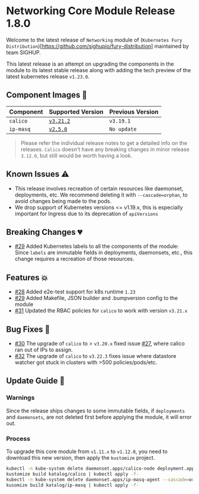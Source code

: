# Networking Core Module Release 1.8.0

Welcome to the latest release of `Networking` module of (`Kubernetes Fury
Distribution`)[https://github.com/sighupio/fury-distribution] maintained by team
SIGHUP.

This latest release is an attempt on upgrading the components in the module to
its latest stable release along with adding the tech preview of the latest
kubernetes release `v1.23.0`.

## Component Images 🚢

| Component | Supported Version                                                                | Previous Version |
|-----------|----------------------------------------------------------------------------------|------------------|
| `calico`  | [`v3.21.2`](https://projectcalico.docs.tigera.io/archive/v3.21/release-notes/)   | `v3.19.1`        |
| `ip-masq` | [`v2.5.0`](https://github.com/kubernetes-sigs/ip-masq-agent/releases/tag/v2.5.0) | `No update`      |

> Please refer the individual release notes to get a detailed info on the
> releases. `Calico` doesn't have any breaking changes in minor release `3.12.0`, but still would be worth having a look.

## Known Issues ⚠️

- This release involves recreation of certain resources like daemonset, deployments, etc. We recommend deleting it with `--cascade=orphan`, to avoid changes being made to the pods.
- We drop support of Kubernetes versions <= v1.19.x, this is especially
  important for Ingress due to its deprecation of `apiVersions`

## Breaking Changes 💔

- [#29](https://github.com/sighupio/fury-kubernetes-ingress/pull/29) Added Kubernetes labels to all the components of the module: Since `labels` are immutable fields in deployments, daemonsets, etc., this change requires a recreation of those resources.

## Features 💥

- [#28](https://github.com/sighupio/fury-kubernetes-ingress/pull/28) Added e2e-test support for k8s runtime `1.23`
- [#29](https://github.com/sighupio/fury-kubernetes-ingress/pull/29) Added Makefile, JSON builder and .bumpversion config to the module
- [#31](https://github.com/sighupio/fury-kubernetes-ingress/pull/31) Updated the RBAC policies for `calico` to work with version `v3.21.x`

## Bug Fixes 🐞

- [#30](https://github.com/sighupio/fury-kubernetes-networking/pull/30) The upgrade of `calico` to > `v3.20.x` fixed issue [#27](https://github.com/sighupio/fury-kubernetes-networking/issue/27), where calico ran out of IPs to assign.
- [#32](https://github.com/sighupio/fury-kubernetes-networking/pull/32) The upgrade of `calico` to `v3.22.3` fixes issue where datastore watcher got stuck in clusters with >500 policies/pods/etc.

## Update Guide 🦮

### Warnings

Since the release ships changes to some immutable fields, if `deployments` and `daemonsets`, are not deleted first before applying the module, it will error out.

### Process

To upgrade this core module from `v1.11.x` to `v1.12.0`, you need to download this new version, then apply the `kustomize` project.

```bash
kubectl -n kube-system delete daemonset.apps/calico-node deployment.apps/calico-kube-controllers --cascade=orphan # This delete deployments, ds, etc. so the newly added labels can be applied
kustomize build katalog/calico | kubectl apply -f-
kubectl -n kube-system delete daemonset.apps/ip-masq-agent --cascade=orphan
kusomize build katalog/ip-masq | kubectl apply -f-
```
